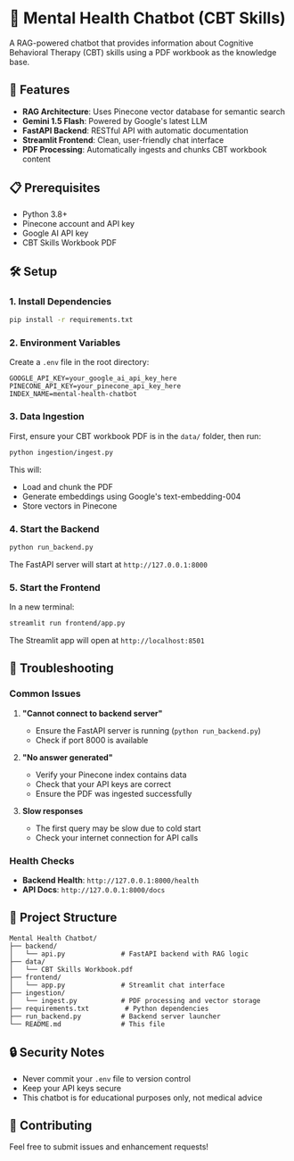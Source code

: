 # 🧠 Mental Health Chatbot (CBT Skills)

A RAG-powered chatbot that provides information about Cognitive Behavioral Therapy (CBT) skills using a PDF workbook as the knowledge base.

## 🚀 Features

- **RAG Architecture**: Uses Pinecone vector database for semantic search
- **Gemini 1.5 Flash**: Powered by Google's latest LLM
- **FastAPI Backend**: RESTful API with automatic documentation
- **Streamlit Frontend**: Clean, user-friendly chat interface
- **PDF Processing**: Automatically ingests and chunks CBT workbook content

## 📋 Prerequisites

- Python 3.8+
- Pinecone account and API key
- Google AI API key
- CBT Skills Workbook PDF

## 🛠️ Setup

### 1. Install Dependencies

```bash
pip install -r requirements.txt
```

### 2. Environment Variables

Create a `.env` file in the root directory:

```env
GOOGLE_API_KEY=your_google_ai_api_key_here
PINECONE_API_KEY=your_pinecone_api_key_here
INDEX_NAME=mental-health-chatbot
```

### 3. Data Ingestion

First, ensure your CBT workbook PDF is in the `data/` folder, then run:

```bash
python ingestion/ingest.py
```

This will:
- Load and chunk the PDF
- Generate embeddings using Google's text-embedding-004
- Store vectors in Pinecone

### 4. Start the Backend

```bash
python run_backend.py
```

The FastAPI server will start at `http://127.0.0.1:8000`

### 5. Start the Frontend

In a new terminal:

```bash
streamlit run frontend/app.py
```

The Streamlit app will open at `http://localhost:8501`

## 🔧 Troubleshooting

### Common Issues

1. **"Cannot connect to backend server"**
   - Ensure the FastAPI server is running (`python run_backend.py`)
   - Check if port 8000 is available

2. **"No answer generated"**
   - Verify your Pinecone index contains data
   - Check that your API keys are correct
   - Ensure the PDF was ingested successfully

3. **Slow responses**
   - The first query may be slow due to cold start
   - Check your internet connection for API calls

### Health Checks

- **Backend Health**: `http://127.0.0.1:8000/health`
- **API Docs**: `http://127.0.0.1:8000/docs`

## 📁 Project Structure

```
Mental Health Chatbot/
├── backend/
│   └── api.py              # FastAPI backend with RAG logic
├── data/
│   └── CBT Skills Workbook.pdf
├── frontend/
│   └── app.py              # Streamlit chat interface
├── ingestion/
│   └── ingest.py           # PDF processing and vector storage
├── requirements.txt         # Python dependencies
├── run_backend.py          # Backend server launcher
└── README.md               # This file
```

## 🔒 Security Notes

- Never commit your `.env` file to version control
- Keep your API keys secure
- This chatbot is for educational purposes only, not medical advice

## 🤝 Contributing

Feel free to submit issues and enhancement requests! 